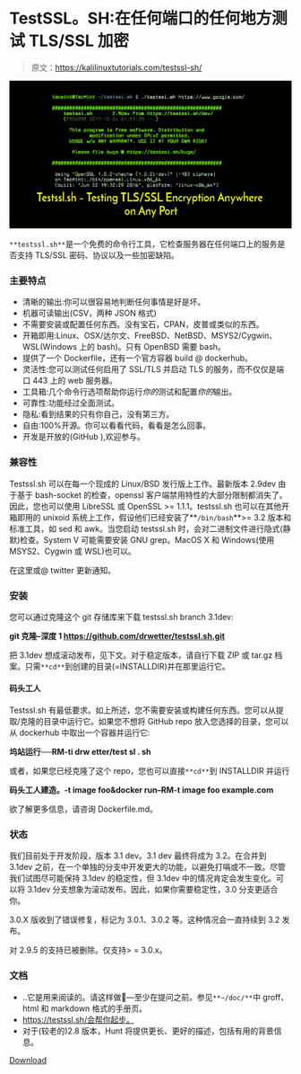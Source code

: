 # TestSSL。SH:在任何端口的任何地方测试 TLS/SSL 加密

> 原文：<https://kalilinuxtutorials.com/testssl-sh/>

[![](img//57cb2f9a21c19d6010f961e17f8227c3.png)](https://blogger.googleusercontent.com/img/b/R29vZ2xl/AVvXsEjW3R8KXM4wgPWv3lv8qqLiBZ2S__vCPtCsZPJeTTgnQGxuJ6w7PXsSPOt75C54TYPdUIvvTPceiIA431i7jEKc4lLXvmsyl4UZYMOcfio6XfpuR_EfY2bqwleMejs5knWNu4iZsV6QPKTZ01Y8sUCVWjdO5ReMbooF7hCcmpcTz5nqkRTGnaS8ggAs/s728/Test-TLS-SSL-Encryption-Commandline-Tool%20(1).png)

`**testssl.sh**`是一个免费的命令行工具，它检查服务器在任何端口上的服务是否支持 TLS/SSL 密码、协议以及一些加密缺陷。

### 主要特点

*   清晰的输出:你可以很容易地判断任何事情是好是坏。
*   机器可读输出(CSV，两种 JSON 格式)
*   不需要安装或配置任何东西。没有宝石，CPAN，皮普或类似的东西。
*   开箱即用:Linux、OSX/达尔文、FreeBSD、NetBSD、MSYS2/Cygwin、WSL(Windows 上的 bash)。只有 OpenBSD 需要 bash。
*   提供了一个 Dockerfile，还有一个官方容器 build @ dockerhub。
*   灵活性:您可以测试任何启用了 SSL/TLS 并启动 TLS 的服务，而不仅仅是端口 443 上的 web 服务器。
*   工具箱:几个命令行选项帮助你运行*你的*测试和配置*你的*输出。
*   可靠性:功能经过全面测试。
*   隐私:看到结果的只有你自己，没有第三方。
*   自由:100%开源。你可以看看代码，看看是怎么回事。
*   开发是开放的(GitHub ),欢迎参与。

### 兼容性

Testssl.sh 可以在每一个现成的 Linux/BSD 发行版上工作。最新版本 2.9dev 由于基于 bash-socket 的检查，openssl 客户端禁用特性的大部分限制都消失了。因此，您也可以使用 LibreSSL 或 OpenSSL >= 1.1.1。testssl.sh 也可以在其他开箱即用的 unixoid 系统上工作，假设他们已经安装了**`/bin/bash`**>= 3.2 版本和标准工具，如 sed 和 awk。当您启动 testssl.sh 时，会对二进制文件进行隐式(静默)检查。System V 可能需要安装 GNU grep。MacOS X 和 Windows(使用 MSYS2、Cygwin 或 WSL)也可以。

在这里或@ twitter 更新通知。

### 安装

您可以通过克隆这个 git 存储库来下载 testssl.sh branch 3.1dev:

**git 克隆–深度 1 https://github.com/drwetter/testssl.sh.git**

把 3.1dev 想成滚动发布，见下文。对于稳定版本，请自行下载 ZIP 或 tar.gz 档案。只需`**cd**`到创建的目录(=INSTALLDIR)并在那里运行它。

#### 码头工人

Testssl.sh 有最低要求。如上所述，您不需要安装或构建任何东西。您可以从提取/克隆的目录中运行它。如果您不想将 GitHub repo 放入您选择的目录，您可以从 dockerhub 中取出一个容器并运行它:

**坞站运行──RM-ti drw etter/test sl . sh**

或者，如果您已经克隆了这个 repo，您也可以直接`**cd**`到 INSTALLDIR 并运行

**码头工人建造。-t image foo&docker run–RM-t image foo example.com**

欲了解更多信息，请咨询 Dockerfile.md。

### 状态

我们目前处于开发阶段，版本 3.1 dev。3.1 dev 最终将成为 3.2。在合并到 3.1dev 之前，在一个单独的分支中开发更大的功能，以避免打嗝或不一致。尽管我们试图尽可能保持 3.1dev 的稳定性，但 3.1dev 中的情况肯定会发生变化。可以将 3.1dev 分支想象为滚动发布。因此，如果你需要稳定性，3.0 分支更适合你。

3.0.X 版收到了错误修复，标记为 3.0.1、3.0.2 等。这种情况会一直持续到 3.2 发布。

对 2.9.5 的支持已被删除。仅支持> = 3.0.x。

### 文档

*   ..它是用来阅读的。请这样做🙂—至少在提问之前。参见`**~/doc/**`中 groff、html 和 markdown 格式的手册页。
*   https://testssl.sh/会帮你起步。
*   对于(较老的)2.8 版本，Hunt 将提供更长、更好的描述，包括有用的背景信息。

[Download](https://github.com/drwetter/testssl.sh)